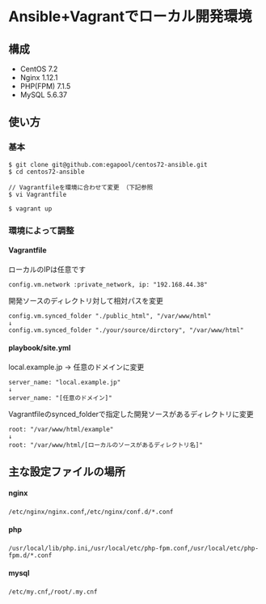 # Ansible+Vagrantでローカル開発環境

## 構成

* CentOS 7.2
* Nginx 1.12.1
* PHP(FPM) 7.1.5
* MySQL 5.6.37

## 使い方

### 基本
```
$ git clone git@github.com:egapool/centos72-ansible.git
$ cd centos72-ansible

// Vagrantfileを環境に合わせて変更 （下記参照
$ vi Vagrantfile

$ vagrant up
```

### 環境によって調整
#### Vagrantfile
ローカルのIPは任意です
```
config.vm.network :private_network, ip: "192.168.44.38"
```

開発ソースのディレクトリ対して相対パスを変更
```
config.vm.synced_folder "./public_html", "/var/www/html"
↓
config.vm.synced_folder "./your/source/dirctory", "/var/www/html"
```

#### playbook/site.yml
local.example.jp -> 任意のドメインに変更
```
server_name: "local.example.jp"
↓
server_name: "[任意のドメイン]"
```

Vagrantfileのsynced_folderで指定した開発ソースがあるディレクトリに変更
```
root: "/var/www/html/example"
↓
root: "/var/www/html/[ローカルのソースがあるディレクトリ名]"
```

## 主な設定ファイルの場所
#### nginx
`/etc/nginx/nginx.conf`,`/etc/nginx/conf.d/*.conf`
#### php
`/usr/local/lib/php.ini`,`/usr/local/etc/php-fpm.conf`,`/usr/local/etc/php-fpm.d/*.conf`
#### mysql
`/etc/my.cnf`,`/root/.my.cnf`
